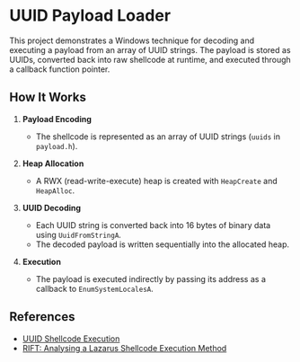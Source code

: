 # UUID Payload Loader

This project demonstrates a Windows technique for decoding and executing a payload from an array of UUID strings. The payload is stored as UUIDs, converted back into raw shellcode at runtime, and executed through a callback function pointer.  

## How It Works
1. **Payload Encoding**  
   - The shellcode is represented as an array of UUID strings (`uuids` in `payload.h`).

2. **Heap Allocation**  
   - A RWX (read-write-execute) heap is created with `HeapCreate` and `HeapAlloc`.

3. **UUID Decoding**  
   - Each UUID string is converted back into 16 bytes of binary data using `UuidFromStringA`.  
   - The decoded payload is written sequentially into the allocated heap.

4. **Execution**  
   - The payload is executed indirectly by passing its address as a callback to `EnumSystemLocalesA`.

## References
- [UUID Shellcode Execution](https://blog.sunggwanchoi.com/eng-uuid-shellcode-execution)
- [RIFT: Analysing a Lazarus Shellcode Execution Method](https://research.nccgroup.com/2021/01/23/rift-analysing-a-lazarus-shellcode-execution-method)
